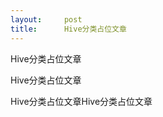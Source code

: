 ```yaml
---
layout:     post
title:      Hive分类占位文章
---
```

<div id="article_content" class="article_content clearfix csdn-tracking-statistics" data-pid="blog" data-mod="popu_307" data-dsm="post">
								            <link rel="stylesheet" href="https://csdnimg.cn/release/phoenix/template/css/ck_htmledit_views-f76675cdea.css">
						<div class="htmledit_views" id="content_views">
                <p>Hive分类占位文章</p><p>Hive分类占位文章<br></p><p>Hive分类占位文章Hive分类占位文章<br></p>            </div>
                </div>